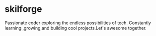 # skilforge
Passionate coder exploring the endless possibilities of tech. Constantly learning ,growing,and building cool projects.Let's awesome together.
